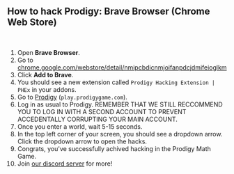 ## How to hack Prodigy: Brave Browser (Chrome Web Store)

<br>

1. Open **Brave Browser**.
2. Go to [chrome.google.com/webstore/detail/nmipcbdicnmjoifanpdcjdmifeioglkm](https://chrome.google.com/webstore/detail/nmipcbdicnmjoifanpdcjdmifeioglk/)
3. Click **Add to Brave**.
4. You should see a new extension called `Prodigy Hacking Extension | PHEx` in your addons.
5. Go to [Prodigy](https://play.prodigygame.com) (``play.prodigygame.com``).
6. Log in as usual to Prodigy. REMEMBER THAT WE STILL RECCOMMEND YOU TO LOG IN WITH A SECOND ACCOUNT TO PREVENT ACCEDENTALLY CORRUPTING YOUR MAIN ACCOUNT.
7. Once you enter a world, wait 5-15 seconds.
8. In the top left corner of your screen, you should see a dropdown arrow. Click the dropdown arrow to open the hacks.
9. Congrats, you've successfully achived hacking in the Prodigy Math Game.
10. Join [our discord server](https://dsc.gg/ProdigyPNP) for more!